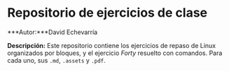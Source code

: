 # Repositorio de ejercicios de clase

***Autor:***David Echevarría

**Descripción:**  Este repositorio contiene los ejercicios de repaso de Linux organizados por bloques, y el ejercicio *Forty* resuelto con comandos. Para cada uno, sus `.md`, `.assets` y `.pdf`.




